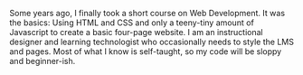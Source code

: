 Some years ago, I finally took a short course on Web Development. It was the basics: Using HTML and CSS and only a teeny-tiny amount of Javascript to create a basic four-page website. 
I am an instructional designer and learning technologist who occasionally needs to style the LMS and pages.
Most of what I know is self-taught, so my code will be sloppy and beginner-ish.

